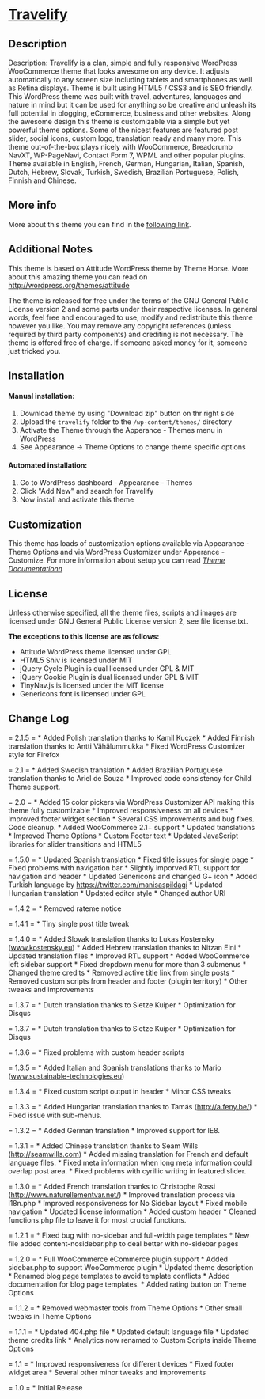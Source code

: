 # [Travelify](http://getbootstrap.com)

## Description

Description: Travelify is a clan, simple and fully responsive WordPress WooCommerce theme that looks awesome on any device. It adjusts automatically to any screen size including tablets and smartphones as well as Retina displays. Theme is built using HTML5 / CSS3 and is SEO friendly. This WordPress theme was built with travel, adventures, languages and nature in mind but it can be used for anything so be creative and unleash its full potential in blogging, eCommerce, business and other websites. Along the awesome design this theme is customizable via a simple but yet powerful theme options. Some of the nicest features are featured post slider, social icons, custom logo, translation ready and many more. This theme out-of-the-box plays nicely with WooCommerce, Breadcrumb NavXT, WP-PageNavi, Contact Form 7, WPML and other popular plugins. Theme available in English, French, German, Hungarian, Italian, Spanish, Dutch, Hebrew, Slovak, Turkish, Swedish, Brazilian Portuguese, Polish, Finnish and Chinese.

## More info
More about this theme you can find in the [following link](http://colorlib.com/wp/themes/travelify/).

## Additional Notes

This theme is based on Attitude WordPress theme by Theme Horse. More about this amazing theme you can read on http://wordpress.org/themes/attitude

The theme is released for free under the terms of the GNU General Public License version 2
and some parts under their respective licenses.
In general words, feel free and encouraged to use, modify and redistribute this theme however you like.
You may remove any copyright references (unless required by third party components) and crediting is not necessary.
The theme is offered free of charge. If someone asked money for it, someone just tricked you.

## Installation

#### Manual installation:

1. Download theme by using "Download zip" button on thr right side
2. Upload the `travelify` folder to the `/wp-content/themes/` directory
3. Activate the Theme through the Apperance - Themes menu in WordPress
4. See Appearance -> Theme Options to change theme specific options

#### Automated installation:

1. Go to WordPress dashboard - Appearance - Themes
2. Click "Add New" and search for Travelify
3. Now install and activate this theme

## Customization

This theme has loads of customization options available via Appearance - Theme Options and via WordPress Customizer under Apperance - Customize. For more information about setup you can read *[Theme Documentationn](http://colorlib.com/wp/support/travelify/)*

## License

Unless otherwise specified, all the theme files, scripts and images are licensed under GNU General Public License version 2, see file license.txt.

**The exceptions to this license are as follows:**

- Attitude WordPress theme licensed under GPL
- HTML5 Shiv is licensed under MIT
- jQuery Cycle Plugin is dual licensed under GPL & MIT
- jQuery Cookie Plugin is dual licensed under GPL & MIT
- TinyNav.js is licensed under the MIT license
- Genericons font is licensed under GPL


## Change Log

= 2.1.5 =
	* Added Polish translation thanks to Kamil Kuczek
	* Added Finnish translation thanks to Antti Vähälummukka
	* Fixed WordPress Customizer style for Firefox

= 2.1 =
	* Added Swedish translation
	* Added Brazilian Portuguese translation thanks to Ariel de Souza
	* Improved code consistency for Child Theme support.

= 2.0 =
	* Added 15 color pickers via WordPress Customizer API making this theme fully customizable
	* Improved responsiveness on all devices
	* Improved footer widget section
	* Several CSS improvements and bug fixes. Code cleanup.
	* Added WooCommerce 2.1+ support
	* Updated translations
	* Improved Theme Options
	* Custom Footer text
	* Updated JavaScript libraries for slider transitions and HTML5

= 1.5.0 =
	* Updated Spanish translation
	* Fixed title issues for single page
	* Fixed problems with navigation bar
	* Slightly imporved RTL support for navigation and header
	* Updated Genericons and changed G+ icon
	* Added Turkish language by https://twitter.com/manisaspildagi
	* Updated Hungarian translation
	* Updated editor style
	* Changed author URI

= 1.4.2 =
	* Removed rateme notice

= 1.4.1 =
	* Tiny single post title tweak

= 1.4.0 =
	* Added Slovak translation thanks to Lukas Kostensky (www.kostensky.eu)
	* Added Hebrew translation thanks to Nitzan Eini
	* Updated translation files
	* Improved RTL support
	* Added WooCommerce left sidebar support
	* Fixed dropdown menu for more than 3 submenus
	* Changed theme credits
	* Removed active title link from single posts
	* Removed custom scripts from header and footer (plugin territory)
	* Other tweaks and improvements

= 1.3.7 =
	* Dutch translation thanks to Sietze Kuiper
	* Optimization for Disqus

= 1.3.7 =
	* Dutch translation thanks to Sietze Kuiper
	* Optimization for Disqus

= 1.3.6 =
	* Fixed problems with custom header scripts

= 1.3.5 =
	* Added Italian and Spanish translations thanks to Mario (www.sustainable-technologies.eu)

= 1.3.4 =
	* Fixed custom script output in header
	* Minor CSS tweaks

= 1.3.3 =
	* Added Hungarian translation thanks to Tamás (http://a.feny.be/)
	* Fixed issue with sub-menus.

= 1.3.2 =
	* Added German translation
	* Improved support for IE8.

= 1.3.1 =
	* Added Chinese translation thanks to Seam Wills (http://seamwills.com)
	* Added missing translation for French and default language files.
	* Fixed meta information when long meta information could overlap post area.
	* Fixed problems with cyrillic writing in featured slider.

= 1.3.0 =
	* Added French translation thanks to Christophe Rossi (http://www.naturellementvar.net/)
	* Improved translation process via i18n.php
	* Improved responsiveness for No Sidebar layout
	* Fixed mobile navigation
	* Updated license information
	* Added custom header
	* Cleaned functions.php file to leave it for most crucial functions.

= 1.2.1 =
	* Fixed bug with no-sidebar and full-width page templates
	* New file added content-nosidebar.php to deal better with no-sidebar pages

= 1.2.0 =
	* Full WooCommerce eCommerce plugin support
	* Added sidebar.php to support WooCommerce plugin
	* Updated theme description
	* Renamed blog page templates to avoid template conflicts
	* Added documentation for blog page templates.
	* Added rating button on Theme Options

= 1.1.2 =
	* Removed webmaster tools from Theme Options
	* Other small tweaks in Theme Options

= 1.1.1 =
	* Updated 404.php file
	* Updated default language file
	* Updated theme credits link
	* Analytics now renamed to Custom Scripts inside Theme Options

= 1.1 =
	* Improved responsiveness for different devices
	* Fixed footer widget area
	* Several other minor tweaks and improvements

= 1.0 =
	* Initial Release